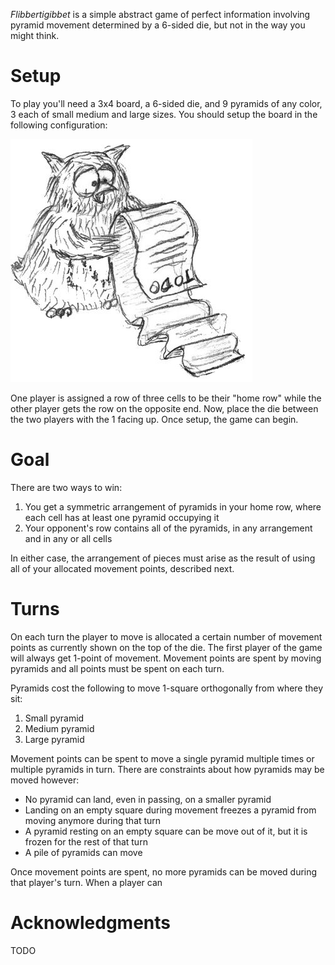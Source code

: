 *Flibbertigibbet* is a simple abstract game of perfect information involving pyramid movement determined by a 6-sided die, but not in the way you might think.

Setup
=====

To play you'll need a 3x4 board, a 6-sided die, and 9 pyramids of any color, 3 each of small medium and large sizes.  You should setup the board in the following configuration:

![todo](https://raw.githubusercontent.com/fogus/spiel/master/graphics/original/todo.jpg)

One player is assigned a row of three cells to be their "home row" while the other player gets the row on the opposite end. Now, place the die between the two players with the 1 facing up.  Once setup, the game can begin.

Goal
====

There are two ways to win:

 1. You get a symmetric arrangement of pyramids in your home 
    row, where each cell has at least one pyramid occupying it
 2. Your opponent's row contains all of the pyramids, in any
    arrangement and in any or all cells

In either case, the arrangement of pieces must arise as the result of using all of your allocated movement points, described next.

Turns
=====

On each turn the player to move is allocated a certain number of movement points as currently shown on the top of the die.  The first player of the game will always get 1-point of movement. Movement points are spent by moving pyramids and all points must be spent on each turn.

Pyramids cost the following to move 1-square orthogonally from where they sit:

 1. Small pyramid
 2. Medium pyramid
 3. Large pyramid

Movement points can be spent to move a single pyramid multiple times or multiple pyramids in turn.  There are constraints about how pyramids may be moved however:

 * No pyramid can land, even in passing, on a smaller pyramid
 * Landing on an empty square during movement freezes a pyramid 
   from moving anymore during that turn
 * A pyramid resting on an empty square can be move out of it, 
   but it is frozen for the rest of that turn
 * A pile of pyramids can move 

Once movement points are spent, no more pyramids can be moved during that player's turn.  When a player can 

Acknowledgments
===============

TODO


